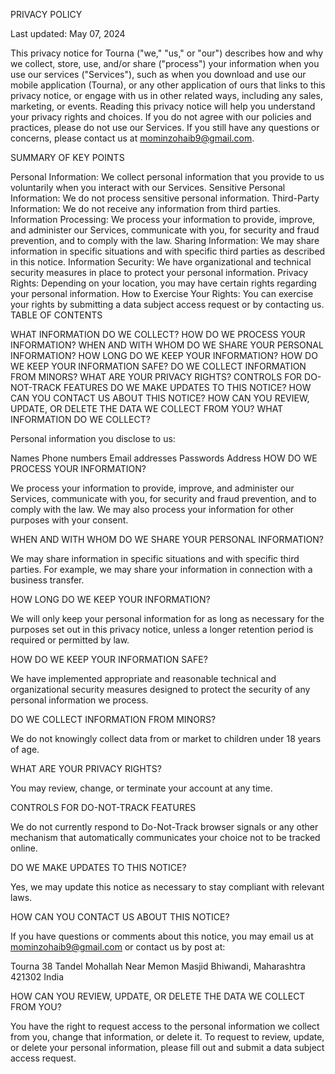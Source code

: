 PRIVACY POLICY

Last updated: May 07, 2024

This privacy notice for Tourna ("we," "us," or "our") describes how and why we collect, store, use, and/or share ("process") your information when you use our services ("Services"), such as when you download and use our mobile application (Tourna), or any other application of ours that links to this privacy notice, or engage with us in other related ways, including any sales, marketing, or events. Reading this privacy notice will help you understand your privacy rights and choices. If you do not agree with our policies and practices, please do not use our Services. If you still have any questions or concerns, please contact us at mominzohaib9@gmail.com.

SUMMARY OF KEY POINTS

Personal Information: We collect personal information that you provide to us voluntarily when you interact with our Services.
Sensitive Personal Information: We do not process sensitive personal information.
Third-Party Information: We do not receive any information from third parties.
Information Processing: We process your information to provide, improve, and administer our Services, communicate with you, for security and fraud prevention, and to comply with the law.
Sharing Information: We may share information in specific situations and with specific third parties as described in this notice.
Information Security: We have organizational and technical security measures in place to protect your personal information.
Privacy Rights: Depending on your location, you may have certain rights regarding your personal information.
How to Exercise Your Rights: You can exercise your rights by submitting a data subject access request or by contacting us.
TABLE OF CONTENTS

WHAT INFORMATION DO WE COLLECT?
HOW DO WE PROCESS YOUR INFORMATION?
WHEN AND WITH WHOM DO WE SHARE YOUR PERSONAL INFORMATION?
HOW LONG DO WE KEEP YOUR INFORMATION?
HOW DO WE KEEP YOUR INFORMATION SAFE?
DO WE COLLECT INFORMATION FROM MINORS?
WHAT ARE YOUR PRIVACY RIGHTS?
CONTROLS FOR DO-NOT-TRACK FEATURES
DO WE MAKE UPDATES TO THIS NOTICE?
HOW CAN YOU CONTACT US ABOUT THIS NOTICE?
HOW CAN YOU REVIEW, UPDATE, OR DELETE THE DATA WE COLLECT FROM YOU?
WHAT INFORMATION DO WE COLLECT?

Personal information you disclose to us:

Names
Phone numbers
Email addresses
Passwords
Address
HOW DO WE PROCESS YOUR INFORMATION?

We process your information to provide, improve, and administer our Services, communicate with you, for security and fraud prevention, and to comply with the law. We may also process your information for other purposes with your consent.

WHEN AND WITH WHOM DO WE SHARE YOUR PERSONAL INFORMATION?

We may share information in specific situations and with specific third parties. For example, we may share your information in connection with a business transfer.

HOW LONG DO WE KEEP YOUR INFORMATION?

We will only keep your personal information for as long as necessary for the purposes set out in this privacy notice, unless a longer retention period is required or permitted by law.

HOW DO WE KEEP YOUR INFORMATION SAFE?

We have implemented appropriate and reasonable technical and organizational security measures designed to protect the security of any personal information we process.

DO WE COLLECT INFORMATION FROM MINORS?

We do not knowingly collect data from or market to children under 18 years of age.

WHAT ARE YOUR PRIVACY RIGHTS?

You may review, change, or terminate your account at any time.

CONTROLS FOR DO-NOT-TRACK FEATURES

We do not currently respond to Do-Not-Track browser signals or any other mechanism that automatically communicates your choice not to be tracked online.

DO WE MAKE UPDATES TO THIS NOTICE?

Yes, we may update this notice as necessary to stay compliant with relevant laws.

HOW CAN YOU CONTACT US ABOUT THIS NOTICE?

If you have questions or comments about this notice, you may email us at mominzohaib9@gmail.com or contact us by post at:

Tourna
38 Tandel Mohallah
Near Memon Masjid
Bhiwandi, Maharashtra 421302
India

HOW CAN YOU REVIEW, UPDATE, OR DELETE THE DATA WE COLLECT FROM YOU?

You have the right to request access to the personal information we collect from you, change that information, or delete it. To request to review, update, or delete your personal information, please fill out and submit a data subject access request.
